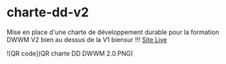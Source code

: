 # charte-dd-v2
Mise en place d'une charte de développement durable pour la formation DWWM V2 bien au dessus de la V1 biensur !!!
[Site Live](https://formation-dwwm.github.io/charte-dd-v2/)

![QR code](QR charte DD DWWM 2\.0.PNG)
